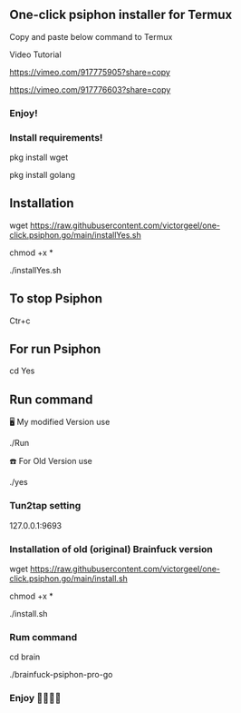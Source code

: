## One-click psiphon installer for Termux

Copy and paste below command to Termux


Video Tutorial

https://vimeo.com/917775905?share=copy


https://vimeo.com/917776603?share=copy
### Enjoy!

### Install requirements!

pkg install wget

pkg install golang

## Installation 

wget https://raw.githubusercontent.com/victorgeel/one-click.psiphon.go/main/installYes.sh

chmod +x *

./installYes.sh

## To stop Psiphon 

Ctr+c

## For run Psiphon

cd Yes

## Run command 

🖥️ My modified Version use

./Run

☎️ For Old Version use

./yes

### Tun2tap setting

127.0.0.1:9693


### Installation of old (original) Brainfuck version

wget https://raw.githubusercontent.com/victorgeel/one-click.psiphon.go/main/install.sh

chmod +x *

./install.sh

### Rum command

cd brain 


./brainfuck-psiphon-pro-go


### Enjoy 💞💞💞💞








